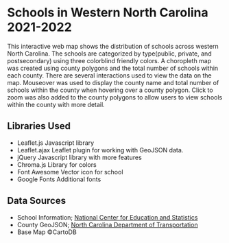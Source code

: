 # Schools in Western North Carolina 2021-2022
This interactive web map shows the distribution of schools across western North Carolina. The schools are categorized by type(public, private, and postsecondary) using three colorblind friendly colors. A choropleth map was created using county polygons and the total number of schools within each county.
There are several interactions used to view the data on the map. Mouseover was used to display the county name and total number of schools within the county when hovering over a county polygon. Click to zoom was also added to the county polygons to allow users to view schools within the county with more detail.

## Libraries Used
- Leaflet.js     Javascript library
- Leaflet.ajax   Leaflet plugin for working with GeoJSON data.
- jQuery         Javascript library with more features
- Chroma.js      Library for colors
- Font Awesome   Vector icon for school
- Google Fonts   Additional fonts

## Data Sources
- School Information; <a href="https://nces.ed.gov/programs/edge/geographic/schoollocations" target="_blank">National Center for Education and Statistics</a>
- County GeoJSON; <a href="https://www.nconemap.gov/datasets/d192da4d0ac249fa9584109b1d626286/about?layer=0" target="_blank">North Carolina Department of Transportation</a>
- Base Map &copy;CartoDB